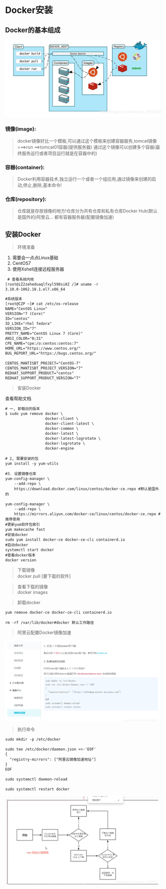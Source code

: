 # Docker安装
## Docker的基本组成

![1612104119733.png](img/1612104119733.png)

 ### 镜像(image):
>docker镜像好比一个模板,可以通过这个模板来创建容器服务,tomcat镜像===>run ==>tomcat01容器(提供服务器)
通过这个镜像可以创建多个容器(最终服务运行或者项目运行就是在容器中的)

### 容器(container):
> Docker利用容器技术,独立运行一个或者一个组应用,通过镜像来创建的启动,停止,删除,基本命令!

### 仓库(repository):
> 仓库就是存放镜像的地方!仓库分为共有仓库和私有仓库Docker Hub(默认是国外的)阿里云… 都有容器服务器(配置镜像加速)


## 安装Docker
> 环境准备

1. 需要会一点点Linux基础
2. CentOS7
3. 使用Xshell连接远程服务器


```
 # 查看系统内核
[root@iZ2zeheduaqlfxyl598si8Z /]# uname -r
3.10.0-1062.18.1.el7.x86_64
```
```
#系统版本
[root@CZP ~]# cat /etc/os-release
NAME="CentOS Linux"
VERSION="7 (Core)"
ID="centos"
ID_LIKE="rhel fedora"
VERSION_ID="7"
PRETTY_NAME="CentOS Linux 7 (Core)"
ANSI_COLOR="0;31"
CPE_NAME="cpe:/o:centos:centos:7"
HOME_URL="https://www.centos.org/"
BUG_REPORT_URL="https://bugs.centos.org/"

CENTOS_MANTISBT_PROJECT="CentOS-7"
CENTOS_MANTISBT_PROJECT_VERSION="7"
REDHAT_SUPPORT_PRODUCT="centos"
REDHAT_SUPPORT_PRODUCT_VERSION="7"
```

> 安装Docker

查看帮助文档


```
# 一, 卸载旧的版本
$ sudo yum remove docker \
                  docker-client \
                  docker-client-latest \
                  docker-common \
                  docker-latest \
                  docker-latest-logrotate \
                  docker-logrotate \
                  docker-engine
                 
# 2, 需要安装的包
yum install -y yum-utils

#3. 设置镜像仓库
yum-config-manager \
    --add-repo \
    https://download.docker.com/linux/centos/docker-ce.repo #默认是国外的

yum-config-manager \
    --add-repo \
    https://mirrors.aliyun.com/docker-ce/linux/centos/docker-ce.repo #推荐使用
#更新yum软件包索引
yum makecache fast
#安装docker    
sudo yum install docker-ce docker-ce-cli containerd.io 
#启动docker
systemctl start docker
#查看docker版本
docker version
```

> 下载镜像  
docker pull [要下载的软件]

> 查看下载的镜像   
 docker images

> 卸载docker
 
```
yum remove docker-ce docker-ce-cli containerd.io

rm -rf /var/lib/docker#docker 默认工作路径

```
> 阿里云配置Docker镜像加速


![1612104135247.png](img/1612104135247.png)


> 执行命令


```
sudo mkdir -p /etc/docker

sudo tee /etc/docker/daemon.json <<-'EOF'
{
  "registry-mirrors": ["阿里云镜像加速地址"]
}
EOF

sudo systemctl daemon-reload

sudo systemctl restart docker

```


![1612104146215.png](img/1612104146215.png)











